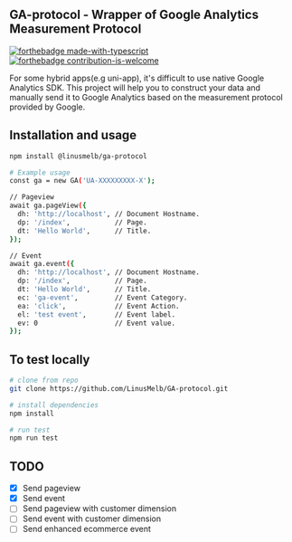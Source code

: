 ## GA-protocol - Wrapper of Google Analytics Measurement Protocol
[![forthebadge made-with-typescript](https://badgen.net/badge/Made%20with/Typescript/yellow)](https://www.typescriptlang.org/)
[![forthebadge contribution-is-welcome](https://badgen.net/badge/Contribution%20is/Welcome/green)](https://github.com/LinusMelb/GA-protocol)

For some hybrid apps(e.g uni-app), it's difficult to use native Google Analytics SDK. This project will help you to construct your data and manually send it to Google Analytics based on the measurement protocol provided by Google. 

## Installation and usage
```bash
npm install @linusmelb/ga-protocol

# Example usage
const ga = new GA('UA-XXXXXXXXX-X');

// Pageview
await ga.pageView({
  dh: 'http://localhost', // Document Hostname.
  dp: '/index',           // Page.
  dt: 'Hello World',      // Title.
});

// Event
await ga.event({
  dh: 'http://localhost', // Document Hostname.
  dp: '/index',           // Page.
  dt: 'Hello World',      // Title.
  ec: 'ga-event',         // Event Category.
  ea: 'click',            // Event Action. 
  el: 'test event',       // Event label.
  ev: 0                   // Event value.
});
```

## To test locally
``` bash
# clone from repo
git clone https://github.com/LinusMelb/GA-protocol.git

# install dependencies
npm install

# run test
npm run test
```

## TODO
- [x] Send pageview
- [x] Send event
- [ ] Send pageview with customer dimension 
- [ ] Send event with customer dimension 
- [ ] Send enhanced ecommerce event
